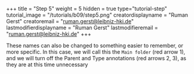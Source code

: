 +++
title = "Step 5"
weight = 5
hidden = true
type="tutorial-step"
tutorial_image = "/tutorials/b09/step5.png"
creatordisplayname = "Ruman Gerst"
creatoremail = "ruman.gerst@leibniz-hki.de"
lastmodifierdisplayname = "Ruman Gerst"
lastmodifieremail = "ruman.gerst@leibniz-hki.de"
+++

These names can also be changed to something easier to remember, or more specific. In this case, we will call this the `Main folder` (red arrow 1), and we will turn off the Parent and Type annotations (red arrows 2, 3), as they are at this time unnecessary 